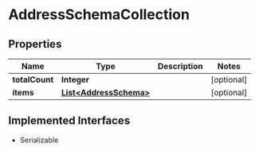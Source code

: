 

# AddressSchemaCollection


## Properties

| Name | Type | Description | Notes |
|------------ | ------------- | ------------- | -------------|
|**totalCount** | **Integer** |  |  [optional] |
|**items** | [**List&lt;AddressSchema&gt;**](AddressSchema.md) |  |  [optional] |


## Implemented Interfaces

* Serializable


